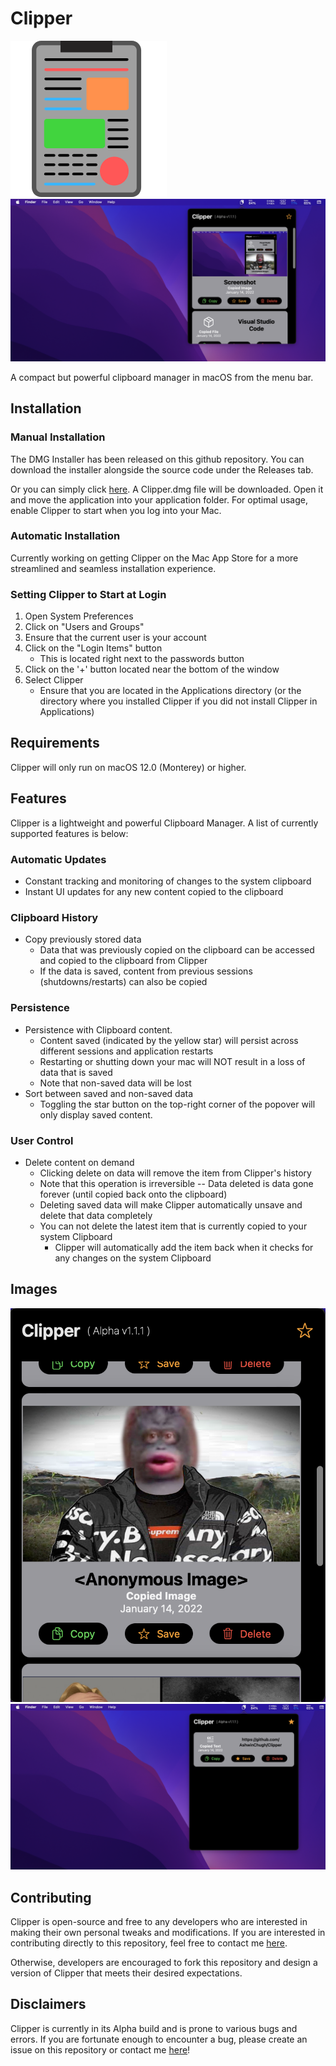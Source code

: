 # Clipper
![Clipper Logo](./Clipper_Images/ClipperLogo.png "Clipper Logo")
![Clipper Image](./Clipper_Images/ClipperMain.png "Clipper In Action")

A compact but powerful clipboard manager in macOS from the menu bar.

## Installation
### Manual Installation
The DMG Installer has been released on this github repository. You can download the installer alongside the source code under the Releases tab.

Or you can simply click [here](https://github.com/AshwinChugh/Clipper/releases/tag/Alpha). A Clipper.dmg file will be downloaded. Open it and move the application into your application folder. For optimal usage, enable Clipper to start when you log into your Mac.

### Automatic Installation
Currently working on getting Clipper on the Mac App Store for a more streamlined and seamless installation experience.

### Setting Clipper to Start at Login
1. Open System Preferences
2. Click on "Users and Groups"
3. Ensure that the current user is your account
4. Click on the "Login Items" button
   * This is located right next to the passwords button
5. Click on the '+' button located near the bottom of the window
6. Select Clipper
   * Ensure that you are located in the Applications directory (or the directory where you installed Clipper if you did not install Clipper in Applications)

## Requirements
Clipper will only run on macOS 12.0 (Monterey) or higher.

## Features
Clipper is a lightweight and powerful Clipboard Manager. A list of currently supported features is below:

### Automatic Updates
* Constant tracking and monitoring of changes to the system clipboard
* Instant UI updates for any new content copied to the clipboard

### Clipboard History
* Copy previously stored data
   * Data that was previously copied on the clipboard can be accessed and copied to the clipboard from Clipper
   * If the data is saved, content from previous sessions (shutdowns/restarts) can also be copied

### Persistence
* Persistence with Clipboard content.
   * Content saved (indicated by the yellow star) will persist across different sessions and application restarts
   * Restarting or shutting down your mac will NOT result in a loss of data that is saved
   * Note that non-saved data will be lost
* Sort between saved and non-saved data
   * Toggling the star button on the top-right corner of the popover will only display saved content.

### User Control
* Delete content on demand
   * Clicking delete on data will remove the item from Clipper's history
   * Note that this operation is irreversible -- Data deleted is data gone forever (until copied back onto the clipboard)
   * Deleting saved data will make Clipper automatically unsave and delete that data completely
   * You can not delete the latest item that is currently copied to your system Clipboard
      * Clipper will automatically add the item back when it checks for any changes on the system Clipboard

## Images
![Clipper Detail](./Clipper_Images/ClipperDetail.png)
![Clpper Star Functionality](./Clipper_Images/ClipperStar.png)

## Contributing
Clipper is open-source and free to any developers who are interested in making their own personal tweaks and modifications. If you are interested in contributing directly to this repository, feel free to contact me [here](https://www.ashwinc.me/#Contact).

Otherwise, developers are encouraged to fork this repository and design a version of Clipper that meets their desired expectations.

## Disclaimers
Clipper is currently in its Alpha build and is prone to various bugs and errors. If you are fortunate enough to encounter a bug, please create an issue on this repository or contact me [here](https://www.ashwinc.me/#Contact)!
